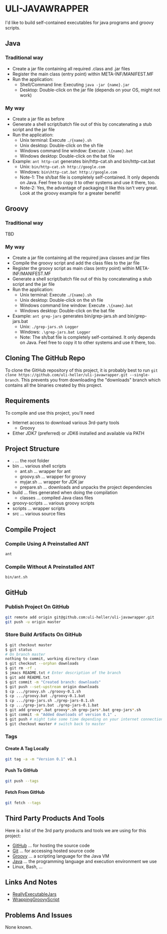 ULI-JAVAWRAPPER
===============

I'd like to build self-contained executables for java programs and groovy scripts.

Java
----

### Traditional way

* Create a jar file containing all required .class and .jar files
* Register the main class (entry point) within META-INF/MANIFEST.MF
* Run the application:
    * Shell/Command line: Executing `java -jar {name}.jar`
    * Desktop: Double-click on the jar file (depends on your OS, might not work)

### My way

* Create a jar file as before
* Generate a shell script/batch file out of this by concatenating a stub script and the jar file
* Run the application:
    * Unix terminal: Execute `./{name}.sh`
    * Unix desktop: Double-click on the sh file
    * Windows command line window: Execute `.\{name}.bat`
    * Windows desktop: Double-click on the bat file
* Example: `ant http-cat` generates bin/http-cat.sh and bin/http-cat.bat
    * Unix: `bin/http-cat.sh http://google.com`
    * Windows: `bin\http-cat.bat http://google.com`
    * Note-1: The sh/bat file is completely self-contained. It only depends on Java. Feel free to copy it to other systems and use it there, too.
    * Note-2: Yes, the advantage of packaging it like this isn't very great. Look at the groovy example for a greater benefit!

Groovy
------

### Traditional way

TBD

### My way

* Create a jar file containing all the required java classes and jar files
* Compile the groovy script and add the class files to the jar file
* Register the groovy script as main class (entry point) within META-INF/MANIFEST.MF
* Generate a shell script/batch file out of this by concatenating a stub script and the jar file
* Run the application:
    * Unix terminal: Execute `./{name}.sh`
    * Unix desktop: Double-click on the sh file
    * Windows command line window: Execute `.\{name}.bat`
    * Windows desktop: Double-click on the bat file
* Example: `ant grep-jars` generates bin/grep-jars.sh and bin/grep-jars.bat
    * Unix: `./grep-jars.sh Logger`
    * Windows: `.\grep-jars.bat Logger`
    * Note: The sh/bat file is completely self-contained. It only depends on Java. Feel free to copy it to other systems and use it there, too.

Cloning The GitHub Repo
-----------------------

To clone the GitHub repository of this project, it is probably best to run `git clone https://github.com/uli-heller/uli-javawrapper.git --single-branch`. This prevents you from downloading the "downloads" branch which contains all the binaries created by this project.

Requirements
------------

To compile and use this project, you'll need

* Internet access to download various 3rd-party tools
    * Groovy
* Either JDK7 (preferred) or JDK6 installed and available via PATH

Project Structure
-----------------

* . ... the root folder
* bin ... various shell scripts
    * ant.sh ... wrapper for ant
    * groovy.sh ... wrapper for groovy
    * myjar.sh ... wrapper for JDK jar
    * prepare.sh ... downloads and unpacks the project dependencies
* build ... files generated when doing the compilation
    * classes ... compiled Java class files
* groovy-scripts ... various groovy scripts
* scripts ... wrapper scripts
* src ... various source files


Compile Project
---------------

### Compile Using A Preinstalled ANT

```sh
ant
```

### Compile Without A Preinstalled ANT

```sh
bin/ant.sh
```

GitHub
------

### Publish Project On GitHub

```sh
git remote add origin git@github.com:uli-heller/uli-javawrapper.git
git push -u origin master
```

### Store Build Artifacts On GitHub

```sh
$ git checkout master
$ git status
# On branch master
nothing to commit, working directory clean
$ git checkout --orphan downloads
$ git rm -rf .
$ jmacs README.txt # Enter description of the branch
$ git add README.txt
$ git commit -m "Created branch: downloads"
$ git push --set-upstream origin downloads
$ cp .../groovy.sh ./groovy-0.1.sh
$ cp .../groovy.bat ./groovy-0.1.bat
$ cp .../grep-jars.sh ./grep-jars-0.1.sh
$ cp .../grep-jars.bat ./grep-jars-0.1.bat
$ git add groovy*.bat groovy*.sh grep-jars*.bat grep-jars*.sh
$ git commit -m "Added downloads of version 0.1" .
$ git push # might take some time depending on your internet connection bandwidth
$ git checkout master # switch back to master
```

### Tags

#### Create A Tag Locally

```sh
git tag -a -m "Version 0.1" v0.1
```

#### Push To GitHub

```sh
git push --tags
```

#### Fetch From GitHub

```sh
git fetch --tags
```

Third Party Products And Tools
------------------------------

Here is a list of the 3rd party products and tools we are using for this project:

* [GitHub](http://github.com) ... for hosting the source code
* [Git](http://git-scm.org) ... for accessing hosted source code
* [Groovy](http://groovy.codehaus.org) ... a scripting language for the Java VM
* [Java](http://java.oracle.com) ... the programming language and execution environment we use
* Linux, Bash, ...

Links And Notes
---------------

* [ReallyExecutableJars](http://skife.org/java/unix/2011/06/20/really_executable_jars.html)
* [WrappingGroovyScript](http://groovy.codehaus.org/WrappingGroovyScript)

Problems And Issues
-------------------

None known.
